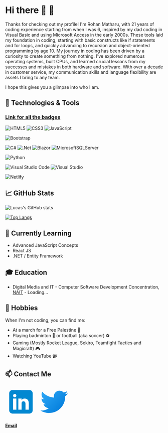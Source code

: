 <!--
**crazyturtles/crazyturtles** is a ✨ _special_ ✨ repository because its `README.md` (this file) appears on your GitHub profile.

Here are some ideas to get you started:

- 🔭 I’m currently working on ...
- 🌱 I’m currently learning ...
- 👯 I’m looking to collaborate on ...
- 🤔 I’m looking for help with ...
- 💬 Ask me about ...
- 📫 How to reach me: ...
- 😄 Pronouns: ...
- ⚡ Fun fact: ...
-->

# **Hi there 👋 🤩** 

Thanks for checking out my profile! I'm Rohan Matharu, with 21 years of coding experience starting from when I was 6, inspired by my dad coding in Visual Basic and using Microsoft Access in the early 2000s. These tools laid my foundation in coding, starting with basic constructs like if statements and for loops, and quickly advancing to recursion and object-oriented programming by age 10. My journey in coding has been driven by a curiosity to create something from nothing. I've explored numerous operating systems, built CPUs, and learned crucial lessons from my successes and mistakes in both hardware and software. With over a decade in customer service, my communication skills and language flexibility are assets I bring to any team.

I hope this gives you a glimpse into who I am.

## **🔧 Technologies & Tools**
### [Link for all the badges](https://github.com/Ileriayo/markdown-badges)


![HTML5](https://img.shields.io/badge/html5-%23E34F26.svg?style=for-the-badge&logo=html5&logoColor=white)
![CSS3](https://img.shields.io/badge/css3-%231572B6.svg?style=for-the-badge&logo=css3&logoColor=white)
![JavaScript](https://img.shields.io/badge/javascript-%23323330.svg?style=for-the-badge&logo=javascript&logoColor=%23F7DF1E)
<!--![React](https://img.shields.io/badge/react-%2320232a.svg?style=for-the-badge&logo=react&logoColor=%2361DAFB)-->
<!--![NodeJS](https://img.shields.io/badge/node.js-6DA55F?style=for-the-badge&logo=node.js&logoColor=white)-->
<!--![NPM](https://img.shields.io/badge/NPM-%23CB3837.svg?style=for-the-badge&logo=npm&logoColor=white)-->

![Bootstrap](https://img.shields.io/badge/bootstrap-%23563D7C.svg?style=for-the-badge&logo=bootstrap&logoColor=white)

![C#](https://img.shields.io/badge/c%23-%23239120.svg?style=for-the-badge&logo=c-sharp&logoColor=white)
![.Net](https://img.shields.io/badge/.NET-5C2D91?style=for-the-badge&logo=.net&logoColor=white)
![Blazor](https://img.shields.io/badge/blazor-%235C2D91.svg?style=for-the-badge&logo=blazor&logoColor=white)
![MicrosoftSQLServer](https://img.shields.io/badge/Microsoft%20SQL%20Server-CC2927?style=for-the-badge&logo=microsoft%20sql%20server&logoColor=white)

![Python](https://img.shields.io/badge/python-3670A0?style=for-the-badge&logo=python&logoColor=ffdd54)
<!--![Jupyter Notebook](https://img.shields.io/badge/jupyter-%23FA0F00.svg?style=for-the-badge&logo=jupyter&logoColor=white)-->
<!--![Anaconda](https://img.shields.io/badge/Anaconda-%2344A833.svg?style=for-the-badge&logo=anaconda&logoColor=white)-->

![Visual Studio Code](https://img.shields.io/badge/Visual%20Studio%20Code-0078d7.svg?style=for-the-badge&logo=visual-studio-code&logoColor=white)
![Visual Studio](https://img.shields.io/badge/Visual%20Studio-5C2D91.svg?style=for-the-badge&logo=visual-studio&logoColor=white)

![Netlify](https://img.shields.io/badge/netlify-%23000000.svg?style=for-the-badge&logo=netlify&logoColor=#00C7B7)
<!--![Vercel](https://img.shields.io/badge/vercel-%23000000.svg?style=for-the-badge&logo=vercel&logoColor=white)-->

## **📈 GitHub Stats**
![Lucas's GitHub stats](https://github-readme-stats.vercel.app/api?username=crazyturtles&show_icons=true&theme=transparent)

[![Top Langs](https://github-readme-stats.vercel.app/api/top-langs/?username=crazyturtles&layout=compact&theme=transparent)](https://github.com/crazyturtles/)


<!--## **🚀 Projects - Work in progress...**

- **[Project 1](https://github.com/user/project1)** - Description of project 1
- **[Project 2](https://github.com/user/project2)** - Description of project 2-->

## **🌱 Currently Learning**

- Advanced JavaScript Concepts
- React JS
- .NET / Entity Framework

## **🎓 Education**

- Digital Media and IT - Computer Software Development Concentration, [NAIT](https://www.nait.ca/programs/dmit-computer-software-development?term=2024-fall) - Loading…

## **🎯 Hobbies**

When I'm not coding, you can find me:

- At a march for a Free Palestine 🍉
- Playing badminton 🏸 or football (aka soccer) ⚽
- Gaming (Mostly Rocket League, Sekiro, Teamfight Tactics and Magicraft) 🎮
- Watching YouTube 📹

## **📫 Contact Me**

<a href="https://www.linkedin.com/in/rohan-matharu-2b7b4a225//"><svg xmlns="http://www.w3.org/2000/svg" x="0px" y="0px" width="100" height="100" viewBox="0 0 48 48">
<path fill="#0288D1" d="M42,37c0,2.762-2.238,5-5,5H11c-2.761,0-5-2.238-5-5V11c0-2.762,2.239-5,5-5h26c2.762,0,5,2.238,5,5V37z"></path><path fill="#FFF" d="M12 19H17V36H12zM14.485 17h-.028C12.965 17 12 15.888 12 14.499 12 13.08 12.995 12 14.514 12c1.521 0 2.458 1.08 2.486 2.499C17 15.887 16.035 17 14.485 17zM36 36h-5v-9.099c0-2.198-1.225-3.698-3.192-3.698-1.501 0-2.313 1.012-2.707 1.99C24.957 25.543 25 26.511 25 27v9h-5V19h5v2.616C25.721 20.5 26.85 19 29.738 19c3.578 0 6.261 2.25 6.261 7.274L36 36 36 36z"></path>
</svg></a>
<a href="https://twitter.com/crazyturt1es"><svg xmlns="http://www.w3.org/2000/svg" x="0px" y="0px" width="100" height="100" viewBox="0 0 48 48">
<linearGradient id="_osn9zIN2f6RhTsY8WhY4a_5MQ0gPAYYx7a_gr1" x1="10.341" x2="40.798" y1="8.312" y2="38.769" gradientUnits="userSpaceOnUse"><stop offset="0" stop-color="#2aa4f4"></stop><stop offset="1" stop-color="#007ad9"></stop></linearGradient><path fill="url(#_osn9zIN2f6RhTsY8WhY4a_5MQ0gPAYYx7a_gr1)" d="M46.105,11.02c-1.551,0.687-3.219,1.145-4.979,1.362c1.789-1.062,3.166-2.756,3.812-4.758	c-1.674,0.981-3.529,1.702-5.502,2.082C37.86,8.036,35.612,7,33.122,7c-4.783,0-8.661,3.843-8.661,8.582	c0,0.671,0.079,1.324,0.226,1.958c-7.196-0.361-13.579-3.782-17.849-8.974c-0.75,1.269-1.172,2.754-1.172,4.322	c0,2.979,1.525,5.602,3.851,7.147c-1.42-0.043-2.756-0.438-3.926-1.072c0,0.026,0,0.064,0,0.101c0,4.163,2.986,7.63,6.944,8.419	c-0.723,0.198-1.488,0.308-2.276,0.308c-0.559,0-1.104-0.063-1.632-0.158c1.102,3.402,4.299,5.889,8.087,5.963	c-2.964,2.298-6.697,3.674-10.756,3.674c-0.701,0-1.387-0.04-2.065-0.122C7.73,39.577,12.283,41,17.171,41	c15.927,0,24.641-13.079,24.641-24.426c0-0.372-0.012-0.742-0.029-1.108C43.483,14.265,44.948,12.751,46.105,11.02"></path>
</svg></a>

**[Email](mailto:rohanmatharu@live.ca)**
